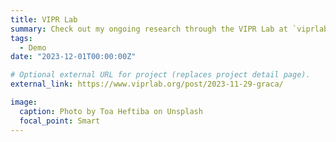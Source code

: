 ```yaml
---
title: VIPR Lab 
summary: Check out my ongoing research through the VIPR Lab at `viprlab.org`.
tags:
  - Demo
date: "2023-12-01T00:00:00Z"

# Optional external URL for project (replaces project detail page).
external_link: https://www.viprlab.org/post/2023-11-29-graca/

image:
  caption: Photo by Toa Heftiba on Unsplash
  focal_point: Smart
---
```

